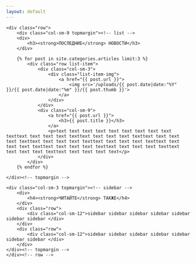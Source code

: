 ```yaml
---
layout: default
---
```




<div class="container">
	
    <div class="row">
        <div class="col-sm-9 topmargin"><!-- list -->
		<div>
			<h3><strong>ПОСЛЕДНИЕ</strong> НОВОСТИ</h3>
		</div>	
		
		{% for post in site.categories.articles limit:3 %} 
			<div class="row list-item">
				<div class="col-sm-3">
					<div class="list-item-img">
						<a href="{{ post.url }}">
							<img src='/uploads/{{ post.date|date:"%Y" }}/{{ post.date|date:"%m" }}/{{ post.thumb }}'>
						</a>
					</div>
				</div>
				<div class="col-sm-9">
					<a href="{{ post.url }}">
						<h3>{{ post.title }}</h3>
					</a>
					<p>text text text text text text text text text texttext text text text texttext text text text texttext text text text texttext text text text texttext text text text texttext text text text texttext text text text texttext text text text texttext text text text texttext text text text text</p>
				</div>
			</div>
		{% endfor %}
		
	</div><!-- topmargin -->
	    
	<div class="col-sm-3 topmargin"><!-- sidebar -->
		<div>
			<h4><strong>ЧИТАЙТЕ</strong> ТАКЖЕ</h4>
		</div>
		<div class="row">
			<div class="col-sm-12">sidebar sidebar sidebar sidebar sidebar sidebar sidebar </div>
		</div>
		<div class="row">
			<div class="col-sm-12">sidebar sidebar sidebar sidebar sidebar sidebar sidebar </div>
		</div>
	</div><!-- topmargin -->
    </div><!-- row -->

</div><!-- container -->

